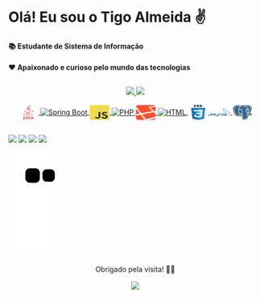 <H1> Olá! Eu sou o Tigo Almeida ✌️</H1>  
<H4> 📚 Estudante de Sistema de Informação </H4>
<H4> ❤ Apaixonado e curioso pelo mundo das tecnologias </H4>

  ##

<div align="center">
  <a href="https://github.com/tiagodalmeida87">
  <img height="180em" src="https://github-readme-stats.vercel.app/api?username=tiagodalmeida87&show_icons=true&theme=dark&include_all_commits=true&count_private=true"/>
  <img height="180em" src="https://github-readme-stats.vercel.app/api/top-langs/?username=tiagodalmeida87&layout=compact&langs_count=7&theme=dark"/>
</div>

<div align="center" style="display: inline_block"><br>
    <img align="center" alt="Java" height="30" width="40" src="https://github.com/devicons/devicon/blob/master/icons/java/java-plain-wordmark.svg" />
    <img align="center" alt="Spring Boot" height="30" width="40" src="https://cdn.jsdelivr.net/gh/devicons/devicon/icons/spring/spring-original-wordmark.svg" />
    <img align="center" alt="JavaScript" height="30" width="40" src="https://github.com/devicons/devicon/blob/master/icons/javascript/javascript-original.svg" />
    <img align="center" alt="PHP" height="30" width="40" src="https://cdn.jsdelivr.net/gh/devicons/devicon/icons/php/php-original.svg" />
    <img align="center" alt="Laravel" height="30" width="40" src="https://github.com/devicons/devicon/blob/master/icons/laravel/laravel-plain.svg" />
    <img align="center" alt="HTML" height="30" width="40" src="https://cdn.jsdelivr.net/gh/devicons/devicon/icons/html5/html5-original.svg"/>
    <img align="center" alt="CSS" height="30" width="40" src="https://github.com/devicons/devicon/blob/master/icons/css3/css3-original-wordmark.svg"/>
    <img align="center" alt="MySQL" height="30" width="40" src="https://github.com/devicons/devicon/blob/master/icons/mysql/mysql-plain-wordmark.svg"/>
    <img align="center" alt="Postgresql" height="30" width="40" src="https://github.com/devicons/devicon/blob/master/icons/postgresql/postgresql-original.svg" />  
</div>

  ##

<div> 
    <a href="https://www.linkedin.com/in/tiagodalmeida87/" target="_blank"><img src="https://img.shields.io/badge/-LinkedIn-%230077B5?style=for-the-badge&logo=linkedin&logoColor=white" target="_blank"></a> 
    <a href="https://www.instagram.com/tiagodalmeida87/" target="_blank"><img src="https://img.shields.io/badge/-Instagram-%23E4405F?style=for-the-badge&logo=instagram&logoColor=white" target="_blank"></a>
    <a href="https://t.me/tiagodalmeida87" target="_blank"><img src="https://img.shields.io/badge/Telegram-2CA5E0?style=for-the-badge&logo=telegram&logoColor=white" target="_blank"></a>
    <a href = "mailto:tiagodalmeida87@gmail.com"><img src="https://img.shields.io/badge/Gmail-D14836?style=for-the-badge&logo=gmail&logoColor=white" target="_blank"></a> 

![Snake animation](https://github.com/tiagodalmeida87/tiagodalmeida87/blob/output/github-contribution-grid-snake.svg)
 
</div>

  ##
  
<div align="center">
  <p align="center"> Obrigado pela visita! 👋👋 </p>  
  <p> <img align="center" src="https://profile-counter.glitch.me/tiagodalmeida87/count.svg" /></p>
</div>
